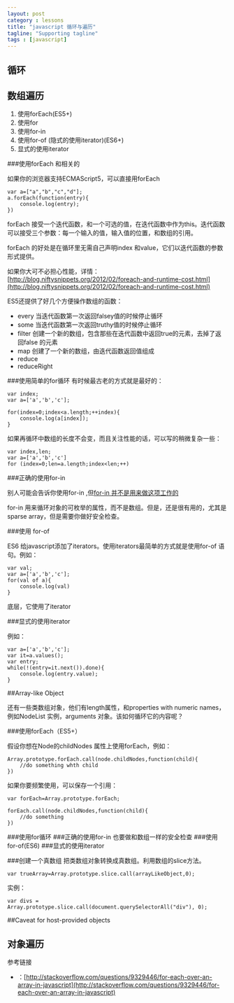 ```yaml
---
layout: post
category : lessons
title: "javascript 循环与遍历"
tagline: "Supporting tagline"
tags : [javascript]
---
```


## 循环

## 数组遍历

1. 使用forEach(ES5+)
2. 使用for
3. 使用for-in
4. 使用for-of (隐式的使用iterator)(ES6+)
5. 显式的使用iterator

###使用forEach 和相关的

如果你的浏览器支持ECMAScript5，可以直接用forEach
```
var a=["a","b","c","d"];
a.forEach(function(entry){
    console.log(entry);
})
```
forEach 接受一个迭代函数，和一个可选的值，在迭代函数中作为this。迭代函数可以接受三个参数：每一个输入的值，输入值的位置，和数组的引用。

forEach 的好处是在循环里无需自己声明index 和value，它们以迭代函数的参数形式提供。

如果你大可不必担心性能，详情：[http://blog.niftysnippets.org/2012/02/foreach-and-runtime-cost.html](http://blog.niftysnippets.org/2012/02/foreach-and-runtime-cost.html)

ES5还提供了好几个方便操作数组的函数：

- every 当迭代函数第一次返回falsey值的时候停止循环
- some  当迭代函数第一次返回truthy值的时候停止循环
- filter    创建一个新的数组，包含那些在迭代函数中返回true的元素，去掉了返回false 的元素
- map   创建了一个新的数组，由迭代函数返回值组成
- reduce    
- reduceRight

###使用简单的for循环
有时候最古老的方式就是最好的：

```
var index;
var a=['a','b','c'];

for(index=0;index<a.length;++index){
    console.log(a[index]);
}

```

如果再循环中数组的长度不会变，而且关注性能的话，可以写的稍微复杂一些：

```
var index,len;
var a=['a','b','c']
for (index=0;len=a.length;index<len;++)
```

###正确的使用for-in

别人可能会告诉你使用for-in ,但[for-in 并不是用来做这项工作的](http://blog.niftysnippets.org/2010/11/myths-and-realities-of-forin.html)

for-in 用来循环对象的可枚举的属性，而不是数组。但是，还是很有用的，尤其是sparse array，但是需要你做好安全检查。

###使用 for-of

ES6 给javascript添加了iterators。使用iterators最简单的方式就是使用for-of 语句。例如：

```
var val;
var a=['a','b','c'];
for(val of a){
	console.log(val)
}
```

底层，它使用了iterator

###显式的使用iterator

例如：

```
var a=['a','b','c'];
var it=a.values();
var entry;
while(!(entry=it.next()).done){
	console.log(entry.value);
}
```



##Array-like Object

还有一些类数组对象，他们有length属性，和properties with numeric names，例如NodeList 实例，arguments 对象。该如何循环它的内容呢？


###使用forEach（ES5+）

假设你想在Node的childNodes 属性上使用forEach，例如：

```
Array.prototype.forEach.call(node.childNodes,function(child){
	//do something whth child
})
```

如果你要频繁使用，可以保存一个引用：

```
var forEach=Array.prototype.forEach;

forEach.call(node.childNodes,function(child){
	//do something
})
```

###使用for循环
###正确的使用for-in 
也要做和数组一样的安全检查
###使用for-of(ES6)
###显式的使用iterator

###创建一个真数组
把类数组对象转换成真数组。利用数组的slice方法。

```
var trueArray=Array.prototype.slice.call(arrayLikeObject,0);
```

实例：

```
var divs = Array.prototype.slice.call(document.querySelectorAll("div"), 0);
```

##Caveat for host-provided objects


## 对象遍历


参考链接
- ：[http://stackoverflow.com/questions/9329446/for-each-over-an-array-in-javascript](http://stackoverflow.com/questions/9329446/for-each-over-an-array-in-javascript)






















